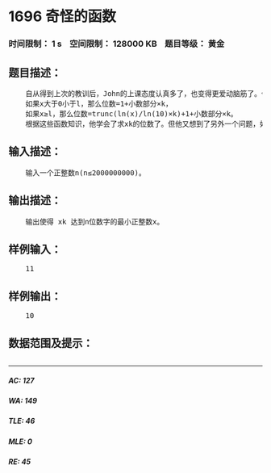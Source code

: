 # 1696 奇怪的函数   
### 时间限制： 1 s&nbsp;&nbsp;&nbsp;&nbsp;空间限制： 128000 KB&nbsp;&nbsp;&nbsp;&nbsp;题目等级： 黄金  
## 题目描述：  

<pre>
    自从得到上次的教训后，John的上课态度认真多了，也变得更爱动脑筋了。今天他又学习了一个新的知识：关于 xk 的位数。
    如果x大于0小于l，那么位数=1+小数部分×k，
    如果x≥l，那么位数=trunc(ln(x)/ln(10)×k)+1+小数部分×k。
    根据这些函数知识，他学会了求xk的位数了。但他又想到了另外一个问题，如果已知位数N，能不能求出使得 xk 达到或超过N位数字的最小正整数x是多少？
</pre>
  
  
## 输入描述：  

<pre>
    输入一个正整数n(n≤2000000000)。
</pre>
  
  
## 输出描述：  

<pre>
    输出使得 xk 达到n位数字的最小正整数x。
</pre>
  
  
## 样例输入：  

<pre>
    11
</pre>
  
  
## 样例输出：  

<pre>
    10
</pre>
  
  
## 数据范围及提示：  

<pre>
</pre>
  
  
***  

##### AC: 127  
##### WA: 149  
##### TLE: 46  
##### MLE: 0  
##### RE: 45  
